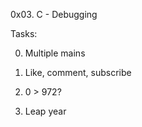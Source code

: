 0x03. C - Debugging

Tasks:

0. Multiple mains

1. Like, comment, subscribe

2. 0 > 972?

3. Leap year
